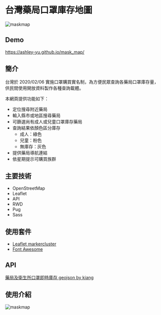 # 台灣藥局口罩庫存地圖

![maskmap](https://user-images.githubusercontent.com/57936181/84482870-0e829980-accb-11ea-93b3-ee1c2d79d1c3.PNG)
## Demo
https://ashley-yu.github.io/mask_map/

## 簡介
台灣於 2020/02/06 實施口罩購買實名制，為方便民眾查詢各藥局口罩庫存量，供民間使用開放資料製作各種查詢載體。

本網頁提供功能如下：
* 定位搜尋附近藥局
* 輸入縣市或地區搜尋藥局
* 可篩選尚有成人或兒童口罩庫存藥局
* 查詢結果依顏色區分庫存
  * 成人：綠色
  * 兒童：粉色
  * 無庫存：灰色
* 提供藥局導航連結
* 依星期提示可購買族群

## 主要技術
* OpenStreetMap
* Leaflet
* API
* RWD
* Pug
* Sass

## 使用套件
* [Leaflet markercluster](https://github.com/Leaflet/Leaflet.markercluster)
* [Font Awesome](https://fontawesome.com/)

## API
[藥局及衛生所口罩即時庫存 geojson by kiang](https://raw.githubusercontent.com/kiang/pharmacies/master/json/points.json?fbclid=IwAR2a8jIlM3rzICRgHy9opAJsus3k2V8ez57L5m-2O34LcwaV2HNAN6gBsAw)

## 使用介紹
![maskmap](https://user-images.githubusercontent.com/57936181/84482249-f9f1d180-acc9-11ea-976e-34712a77a476.gif)
